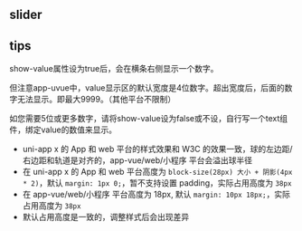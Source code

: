 ## slider

<!-- UTSCOMJSON.slider.description -->

<!-- UTSCOMJSON.slider.compatibility -->

<!-- UTSCOMJSON.slider.attribute -->

<!-- UTSCOMJSON.slider.event -->

<!-- UTSCOMJSON.slider.component_type-->

## tips
show-value属性设为true后，会在横条右侧显示一个数字。

但注意app-uvue中，value显示区的默认宽度是4位数字。超出宽度后，后面的数字无法显示。即最大9999。（其他平台不限制）

如您需要5位或更多数字，请将show-value设为false或不设，自行写一个text组件，绑定value的数值来显示。

- uni-app x 的 App 和 web 平台的样式效果和 W3C 的效果一致，球的左边距/右边距和轨道是对齐的，app-vue/web/小程序 平台会溢出球半径
- 在 uni-app x 的 App 和 web 平台高度为 `block-size(28px) 大小 + 阴影(4px * 2)`，默认 `margin: 1px 0;`，暂不支持设置 padding，实际占用高度为 `38px`
- 在 app-vue/web/小程序 平台高度为 18px, 默认 `margin: 10px 18px;`，实际占用高度为 `38px`
- 默认占用高度是一致的，调整样式后会出现差异

<!-- UTSCOMJSON.slider.children -->

<!-- UTSCOMJSON.slider.example -->

<!-- UTSCOMJSON.slider.reference -->
